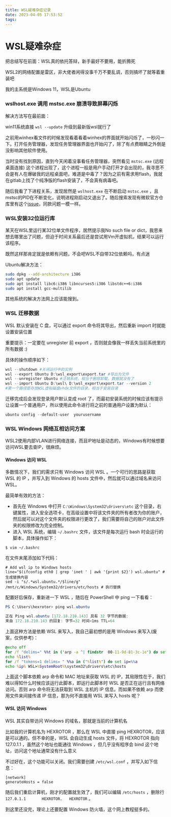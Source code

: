 ```yaml
---
title: WSL疑难杂症记录
date: 2023-04-05 17:53:52
tags:
---
```


# WSL疑难杂症

把总结写在前面：WSL真的依托答辩，新手最好不要用，能折腾死

WSL2的网络配置是雷区，非大佬者闲得没事千万不要乱调，否则搞坏了就等着重装吧

我的主系统是Windows 11，WSL是Ubuntu

### wslhost.exe 调用 mstsc.exe 崩溃导致屏幕闪烁

解决方法写在最前面：

win11系统直接 `wsl --update` 升级到最新版wsl就行了

之前用winhex看文件的时候发现看着看着winhex的界面就开始闪烁了，一秒闪一下。打开任务管理器，发现任务管理器界面也开始闪了，除了有点费眼睛之外倒是没影响其他软件使用。

当时没有找到原因，直到今天闲着没事看任务管理器，突然看见 `mstsc.exe` (远程桌面连接) 这个进程出现了，这个进程一般是用户手动打开才会出现的，我寻思不会是有人在爆破我的远程桌面吧，难道是中毒了？因为之前有需求用flash，我就在gitlab上找了个纯净版的flash安装了，不会真有病毒吧。

随后我看了下进程关系，发现居然是 `wslhost.exe` 在不断启动 `mstsc.exe` ，且mstsc的PID在不断变化，说明进程刚启动又退出了。随后搜索发现有微软官方仓库里有这个[issue](https://github.com/microsoft/wslg/issues/676)，同款问题一模一样。

### WSL安装32位运行库

某天在WSL里运行某32位单文件程序，居然提示我No such file or dict，我思来想去哪里出了问题，但迫于时间关系最后还是尝试用Vm开虚拟机，结果可以运行该程序。

既然这样那肯定就是依赖有问题，不会吧WSL不自带32位依赖吗，有点迷

Ubuntu解决方法：

```bash
sudo dpkg --add-architecture i386
sudo apt update
sudo apt install libc6:i386 libncurses5:i386 libstdc++6:i386
sudo apt install gcc-multilib
```

其他系统的解决方法网上应该能搜到。

### WSL 迁移数据

WSL 默认安装在 C 盘，可以通过 export 命令将其导出，然后重新 import 时就能设置安装位置

重要提示：一定要在 unregister 前 export ，否则就会像我一样丢失当前系统里的所有数据 :\)

具体的操作顺序如下：

```PowerShell
wsl --shutdown #关闭运行中的实例
wsl --export Ubuntu D:\wsl_export\export.tar #导出为文件
wsl --unregister Ubuntu #注销系统，相当于删除卸载，数据就没有了
wsl --import Ubuntu D:\wsl\ D:\wsl_export\export.tar --version 2 
#第一个路径是存放WSL虚拟磁盘vhdx文件的目录，相当于安装目录
```

迁移完成后会发现登录用户默认变成 root 了，而最初安装系统的时候应该有提示让设置一个普通用户，所以使用此命令进行将之前的普通用户设置为默认：

```PowerShell
ubuntu config --default-user  yourusername
```

### WSL Windows 网络互相访问方案

WSL2使用内部VLAN进行网络连接，而且IP地址是动态的，Windows有时候想要访问WSL要去查IP，很麻烦。

#### Windows 访问 WSL

多数情况下，我们的需求只有 Windows 访问 WSL 。一个可行的思路是获取 WSL 的 IP ，并写入到 Windows 的 hosts 文件中，然后就可以通过域名来访问 WSL。

最简单有效的方法：

- 首先在 Windows 中打开 `C:\Windows\System32\drivers\etc` 这个目录，右键属性，进入安全选项卡，在高级设置中将该文件夹的所有者改为你的账户，然后就可以对这个文件夹的权限进行更改了，我们需要将自己的账户对此文件夹的权限修改为完全控制。
- 进入 WSL 系统，编辑 `~/.bashrc` 文件，该文件是每次运行 bash 时会运行的脚本，具体操作如下：
```Shell
$ vim ~/.bashrc
```

在文件末尾添加如下代码：

```Shell
# Add wsl ip to Windows hosts
line="$(ifconfig eth0 | grep 'inet ' | awk '{print $2}') wsl.ubuntu" # 生成替换内容
sed -i "s/.*wsl.ubuntu.*/$line/g" /mnt/c/Windows/System32/drivers/etc/hosts # 执行替换
```

配置好后保存，重新进一下 WSL ，随后在 PowerShell 中 ping 一下看看：

```PowerShell
PS C:\Users\hexrotor> ping wsl.ubuntu

正在 Ping wsl.ubuntu [172.18.210.143] 具有 32 字节的数据:
来自 172.18.210.143 的回复: 字节=32 时间<1ms TTL=64
```

上面这种方法是依赖 WSL 来写入，我自己最初想的是用 Windows 来写入(废案，仅供参考)：

```cmd
@echo off
for /f "delims=" %%t in ('arp -a ^| findstr  00-11-9d-81-3c-1e') do set list=%%t
echo %list%
for /f "tokens=1 delims= " %%a in ("%list%") do set ip=%%a
echo %ip% WSL>%SystemRoot%\system32\drivers\etc\hosts
```

上面这个脚本依赖 arp 命令和 MAC 地址来获取 WSL 的 IP，其局限性在于，我们难以得知什么时候应该运行此脚本，即运行此脚本时 WSL 是否正在运行且有网络访问。否则 arp 命令将无法获取到 WSL 主机的 IP 信息。而如果不依赖 arp 而使用文件来间接传递 IP 信息，那为何不直接用 WSL 来写入 hosts 呢？

#### WSL 访问 Windows

WSL 其实自带访问 Windows 的域名，那就是当前的计算机名

比如我的计算机名为 HEXROTOR ，那么在 WSL 中直接 ping HEXROTOR，应该是可以通的。但不幸的是，WSL 会自动生成 hosts 文件，将 HEXROTOR 指向 127.0.1.1 ，虽然这个地址也能通往 Windows ，但几乎没有程序会 bind 这个地址，访问这个地址通常没有什么意义

不过好在，这个功能可以关闭。我们需要创建 `/etc/wsl.conf` ，并写入如下信息：

```vim
[network]
generateHosts = false
```

随后我们重启计算机，刚才的配置就生效了，我们可以编辑 `/etc/hosts` ，删除行 `127.0.1.1       HEXROTOR.   HEXROTOR` 。

到这里还没完，理论上还要配置 Windows 防火墙，这个网上教程挺多的。
